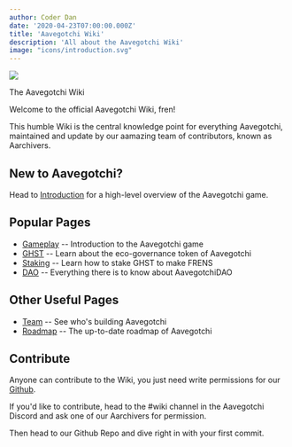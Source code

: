 ```yaml
---
author: Coder Dan
date: '2020-04-23T07:00:00.000Z'
title: 'Aavegotchi Wiki'
description: 'All about the Aavegotchi Wiki'
image: "icons/introduction.svg"
---
```


<div class="headerImageContainer">
<img class="headerImage" src="/icons/introduction.svg">
<p class="headerImageText">The Aavegotchi Wiki</p>
</div>

Welcome to the official Aavegotchi Wiki, fren!

This humble Wiki is the central knowledge point for everything Aavegotchi, maintained and update by our aamazing team of contributors, known as Aarchivers.

## New to Aavegotchi?

Head to [Introduction](https://wiki.aavegotchi.com/introduction) for a high-level overview of the Aavegotchi game.

## Popular Pages
* [Gameplay](https://wiki.aavegotchi.com/gameplay) -- Introduction to the Aavegotchi game
* [GHST](https://wiki.aavegotchi.com/ghst) -- Learn about the eco-governance token of Aavegotchi
* [Staking](https://wiki.aavegotchi.com/staking) -- Learn how to stake GHST to make FRENS
* [DAO](https://wiki.aavegotchi.com/dao) -- Everything there is to know about AavegotchiDAO

## Other Useful Pages

* [Team](https://wiki.aavegotchi.com/team) -- See who's building Aavegotchi
* [Roadmap](https://wiki.aavegotchi.com/roadmap) -- The up-to-date roadmap of Aavegotchi



## Contribute

Anyone can contribute to the Wiki, you just need write permissions for our [Github](https://github.com/aavegotchi/aavegotchi-wiki).

If you'd like to contribute, head to the #wiki channel in the Aavegotchi Discord and ask one of our Aarchivers for permission.

Then head to our Github Repo and dive right in with your first commit. 